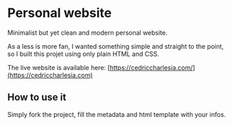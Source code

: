 # Personal website
Minimalist but yet clean and modern personal website.

As a less is more fan, I wanted something simple and straight to the point, so I built this projet using only plain HTML and CSS.

The live website is available here: [https://cedriccharlesia.com/](https://cedriccharlesia.com)

## How to use it

Simply fork the project, fill the metadata and html template with your infos.
